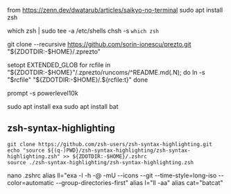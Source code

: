 from https://zenn.dev/dwatarub/articles/saikyo-no-terminal
sudo apt install zsh

which zsh | sudo tee -a /etc/shells
chsh -s `which zsh`

git clone --recursive https://github.com/sorin-ionescu/prezto.git "${ZDOTDIR:-$HOME}/.zprezto"

setopt EXTENDED_GLOB
for rcfile in "${ZDOTDIR:-$HOME}"/.zprezto/runcoms/^README.md(.N); do
  ln -s "$rcfile" "${ZDOTDIR:-$HOME}/.${rcfile:t}"
done

prompt -s powerlevel10k

sudo apt install exa
sudo apt install bat

## zsh-syntax-highlighting
```
git clone https://github.com/zsh-users/zsh-syntax-highlighting.git
echo "source ${(q-)PWD}/zsh-syntax-highlighting/zsh-syntax-highlighting.zsh" >> ${ZDOTDIR:-$HOME}/.zshrc
source ./zsh-syntax-highlighting/zsh-syntax-highlighting.zsh
```
nano .zshrc
 alias ll="exa -l -h -@ -mU --icons --git --time-style=long-iso --color=automatic --group-directories-first"
alias l="ll -aa"
alias cat="batcat"
